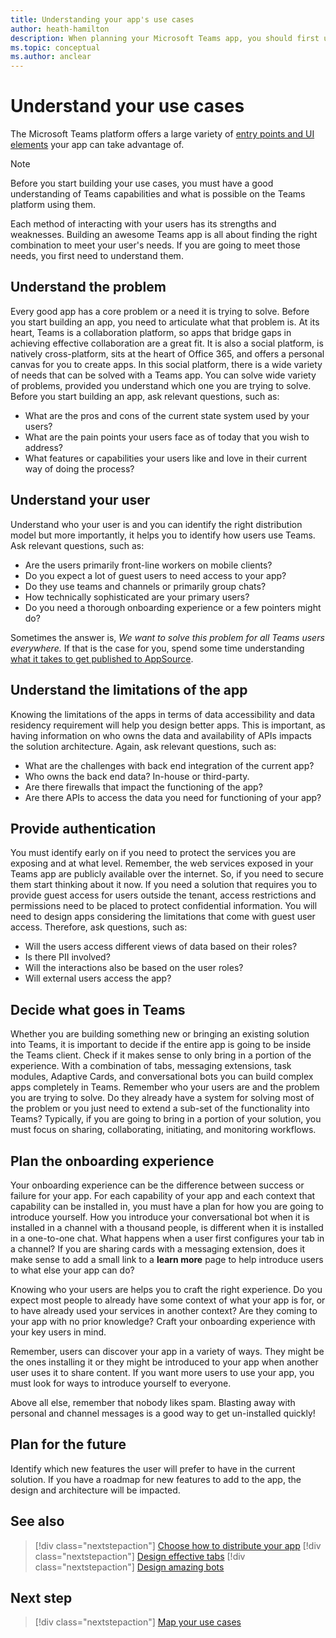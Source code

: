 ```yaml
---
title: Understanding your app's use cases
author: heath-hamilton
description: When planning your Microsoft Teams app, you should first understand what problems your app is trying to solve.
ms.topic: conceptual
ms.author: anclear
---
```


# Understand your use cases

The Microsoft Teams platform offers a large variety of [entry points and UI elements](../../concepts/extensibility-points.md) your app can take advantage of.
> [!NOTE]
> Before you start building your use cases, you must have a good understanding of Teams capabilities and what is possible on the Teams platform using them.

Each method of interacting with your users has its strengths and weaknesses. Building an awesome Teams app is all about finding the right combination to meet your user's needs. If you are going to meet those needs, you first need to understand them.

## Understand the problem

Every good app has a core problem or a need it is trying to solve. Before you start building an app, you need to articulate what that problem is. At its heart, Teams is a collaboration platform, so apps that bridge gaps in achieving effective collaboration are a great fit. It is also a social platform, is natively cross-platform, sits at the heart of Office 365, and offers a personal canvas for you to create apps. In this social platform, there is a wide variety of needs that can be solved with a Teams app. You can solve wide variety of problems, provided you understand which one you are trying to solve. Before you start building an app, ask relevant questions, such as:

* What are the pros and cons of the current state system used by your users?
* What are the pain points your users face as of today that you wish to address?
* What features or capabilities your users like and love in their current way of doing the process?

## Understand your user

Understand who your user is and you can identify the right distribution model but more importantly, it helps you to identify how users use Teams. Ask relevant questions, such as:

* Are the users primarily front-line workers on mobile clients?
* Do you expect a lot of guest users to need access to your app?
* Do they use teams and channels or primarily group chats?
* How technically sophisticated are your primary users?
* Do you need a thorough onboarding experience or a few pointers might do?

Sometimes the answer is, *We want to solve this problem for all Teams users everywhere.* If that is the case for you, spend some time understanding [what it takes to get published to AppSource](~/concepts/deploy-and-publish/appsource/prepare/submission-checklist.md).

## Understand the limitations of the app

Knowing the limitations of the apps in terms of data accessibility and data residency requirement will help you design better apps. This is important, as having information on who owns the data and availability of APIs impacts the solution architecture. Again, ask relevant questions, such as:

* What are the challenges with back end integration of the current app?
* Who owns the back end data? In-house or third-party.
* Are there firewalls that impact the functioning of the app?
* Are there APIs to access the data you need for functioning of your app? 

## Provide authentication

You must identify early on if you need to protect the services you are exposing and at what level. Remember, the web services exposed in your Teams app are publicly available over the internet. So, if you need to secure them start thinking about it now. If you need a solution that requires you to provide guest access for users outside the tenant, access restrictions and permissions need to be placed to protect confidential information. You will need to design apps considering the limitations that come with guest user access. Therefore, ask questions, such as: 

* Will the users access different views of data based on their roles?
* Is there PII involved?
* Will the interactions also be based on the user roles?
* Will external users access the app?

## Decide what goes in Teams

Whether you are building something new or bringing an existing solution into Teams, it is important to decide if the entire app is going to be inside the Teams client. Check if it makes sense to only bring in a portion of the experience. With a combination of tabs, messaging extensions, task modules, Adaptive Cards, and conversational bots you can build complex apps completely in Teams.
Remember who your users are and the problem you are trying to solve. Do they already have a system for solving most of the problem or you just need to extend a sub-set of the functionality into Teams? Typically, if you are going to bring in a portion of your solution, you must focus on sharing, collaborating, initiating, and monitoring workflows.

## Plan the onboarding experience

Your onboarding experience can be the difference between success or failure for your app. For each capability of your app and each context that capability can be installed in, you must have a plan for how you are going to introduce yourself. How you introduce your conversational bot when it is installed in a channel with a thousand people, is different when it is installed in a one-to-one chat. What happens when a user first configures your tab in a channel? If you are sharing cards with a messaging extension, does it make sense to add a small link to a **learn more** page to help introduce users to what else your app can do?

Knowing who your users are helps you to craft the right experience. Do you expect most people to already have some context of what your app is for, or to have already used your services in another context? Are they coming to your app with no prior knowledge? Craft your onboarding experience with your key users in mind.

Remember, users can discover your app in a variety of ways. They might be the ones installing it or they might be introduced to your app when another user uses it to share content. If you want more users to use your app, you must look for ways to introduce yourself to everyone.

Above all else, remember that nobody likes spam. Blasting away with personal and channel messages is a good way to get un-installed quickly!

## Plan for the future

Identify which new features the user will prefer to have in the current solution. If you have a roadmap for new features to add to the app, the design and architecture will be impacted.

## See also

> [!div class="nextstepaction"]
> [Choose how to distribute your app](../../deploy-and-publish/overview.md)
> [!div class="nextstepaction"]
> [Design effective tabs](../../tabs/design/tabs.md)
> [!div class="nextstepaction"]
> [Design amazing bots](../../bots/design/bots.md)

## Next step

> [!div class="nextstepaction"]
> [Map your use cases](../../concepts/design/map-use-cases.md)
